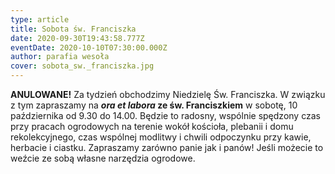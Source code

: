 ```yaml
---
type: article
title: Sobota św. Franciszka
date: 2020-09-30T19:43:58.777Z
eventDate: 2020-10-10T07:30:00.000Z
author: parafia wesoła
cover: sobota_sw._franciszka.jpg
---
```

<!--StartFragment-->

**ANULOWANE!** Za tydzień obchodzimy Niedzielę Św. Franciszka. W związku z tym zapraszamy na ***ora et labora* ze św. Franciszkiem** w sobotę, 10 października od 9.30 do 14.00. Będzie to radosny, wspólnie spędzony czas przy pracach ogrodowych na terenie wokół kościoła, plebanii i domu rekolekcyjnego, czas wspólnej modlitwy i chwili odpoczynku przy kawie, herbacie i ciastku. Zapraszamy zarówno panie jak i panów! Jeśli możecie to weźcie ze sobą własne narzędzia ogrodowe.

<!--EndFragment-->